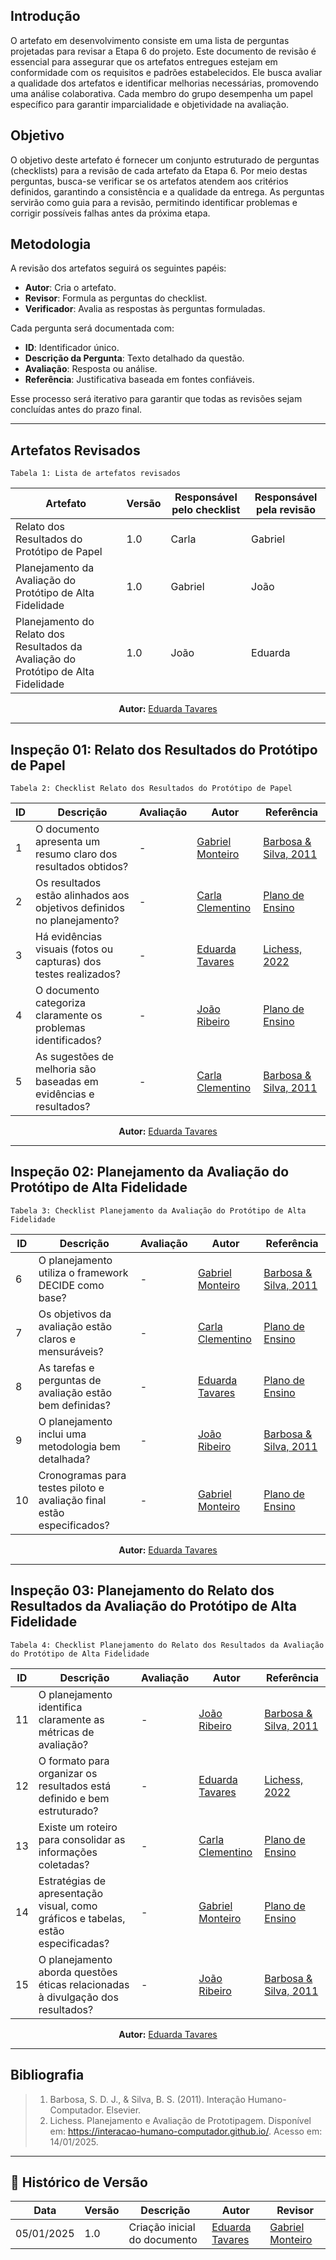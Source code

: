 ## Introdução

O artefato em desenvolvimento consiste em uma lista de perguntas projetadas para revisar a Etapa 6 do projeto. Este documento de revisão é essencial para assegurar que os artefatos entregues estejam em conformidade com os requisitos e padrões estabelecidos. Ele busca avaliar a qualidade dos artefatos e identificar melhorias necessárias, promovendo uma análise colaborativa. Cada membro do grupo desempenha um papel específico para garantir imparcialidade e objetividade na avaliação.

## Objetivo

O objetivo deste artefato é fornecer um conjunto estruturado de perguntas (checklists) para a revisão de cada artefato da Etapa 6. Por meio destas perguntas, busca-se verificar se os artefatos atendem aos critérios definidos, garantindo a consistência e a qualidade da entrega. As perguntas servirão como guia para a revisão, permitindo identificar problemas e corrigir possíveis falhas antes da próxima etapa.

## Metodologia

A revisão dos artefatos seguirá os seguintes papéis:
- **Autor**: Cria o artefato.
- **Revisor**: Formula as perguntas do checklist.
- **Verificador**: Avalia as respostas às perguntas formuladas.

Cada pergunta será documentada com:
- **ID**: Identificador único.
- **Descrição da Pergunta**: Texto detalhado da questão.
- **Avaliação**: Resposta ou análise.
- **Referência**: Justificativa baseada em fontes confiáveis.

Esse processo será iterativo para garantir que todas as revisões sejam concluídas antes do prazo final.

---

## Artefatos Revisados
    Tabela 1: Lista de artefatos revisados

| Artefato                                                                           | Versão | Responsável pelo checklist | Responsável pela revisão |
| ---------------------------------------------------------------------------------- | ------ | -------------------------- | ------------------------ |
| Relato dos Resultados do Protótipo de Papel                                        | 1.0    | Carla                      | Gabriel                  |
| Planejamento da Avaliação do Protótipo de Alta Fidelidade                          | 1.0    | Gabriel                    | João                     |
| Planejamento do Relato dos Resultados da Avaliação do Protótipo de Alta Fidelidade | 1.0    | João                       | Eduarda                  |

<p align="center"><b>Autor:</b> <a href="https://github.com/erteduarda">Eduarda Tavares</a></p> 

---

## Inspeção 01: Relato dos Resultados do Protótipo de Papel
    Tabela 2: Checklist Relato dos Resultados do Protótipo de Papel

| ID  | Descrição                                                              | Avaliação | Autor                                            | Referência                                                                                  |
| --- | ---------------------------------------------------------------------- | --------- | ------------------------------------------------ | ------------------------------------------------------------------------------------------- |
| 1   | O documento apresenta um resumo claro dos resultados obtidos?          | -         | [Gabriel Monteiro](https://github.com/)          | [Barbosa & Silva, 2011](#bibliografia)                                                      |
| 2   | Os resultados estão alinhados aos objetivos definidos no planejamento? | -         | [Carla Clementino](https://github.com/ccarlaa)   | [Plano de Ensino](https://aprender3.unb.br/pluginfile.php/2972625/mod_resource/content/58/) |
| 3   | Há evidências visuais (fotos ou capturas) dos testes realizados?       | -         | [Eduarda Tavares](https://github.com/erteduarda) | [Lichess, 2022](#bibliografia)                                                              |
| 4   | O documento categoriza claramente os problemas identificados?          | -         | [João Ribeiro](https://github.com/)              | [Plano de Ensino](https://aprender3.unb.br/pluginfile.php/2972625/mod_resource/content/58/) |  |
| 5   | As sugestões de melhoria são baseadas em evidências e resultados?      | -         | [Carla Clementino](https://github.com/ccarlaa)   | [Barbosa & Silva, 2011](#bibliografia)                                                      |

<p align="center"><b>Autor:</b> <a href="https://github.com/erteduarda">Eduarda Tavares</a></p> 

---

## Inspeção 02: Planejamento da Avaliação do Protótipo de Alta Fidelidade
    Tabela 3: Checklist Planejamento da Avaliação do Protótipo de Alta Fidelidade

| ID  | Descrição                                                             | Avaliação | Autor                                            | Referência                                                                                  |
| --- | --------------------------------------------------------------------- | --------- | ------------------------------------------------ | ------------------------------------------------------------------------------------------- |
| 6   | O planejamento utiliza o framework DECIDE como base?                  | -         | [Gabriel Monteiro](https://github.com/)          | [Barbosa & Silva, 2011](#bibliografia)                                                      |
| 7   | Os objetivos da avaliação estão claros e mensuráveis?                 | -         | [Carla Clementino](https://github.com/ccarlaa)   | [Plano de Ensino](https://aprender3.unb.br/pluginfile.php/2972625/mod_resource/content/58/) |
| 8   | As tarefas e perguntas de avaliação estão bem definidas?              | -         | [Eduarda Tavares](https://github.com/erteduarda) | [Plano de Ensino](https://aprender3.unb.br/pluginfile.php/2972625/mod_resource/content/58/) |  |
| 9   | O planejamento inclui uma metodologia bem detalhada?                  | -         | [João Ribeiro](https://github.com/)              | [Barbosa & Silva, 2011](#bibliografia)                                                      |
| 10  | Cronogramas para testes piloto e avaliação final estão especificados? | -         | [Gabriel Monteiro](https://github.com/)          | [Plano de Ensino](https://aprender3.unb.br/pluginfile.php/2972625/mod_resource/content/58/) |

<p align="center"><b>Autor:</b> <a href="https://github.com/erteduarda">Eduarda Tavares</a></p> 

---

## Inspeção 03: Planejamento do Relato dos Resultados da Avaliação do Protótipo de Alta Fidelidade
    Tabela 4: Checklist Planejamento do Relato dos Resultados da Avaliação do Protótipo de Alta Fidelidade

| ID  | Descrição                                                                         | Avaliação | Autor                                            | Referência                                                                                  |
| --- | --------------------------------------------------------------------------------- | --------- | ------------------------------------------------ | ------------------------------------------------------------------------------------------- |
| 11  | O planejamento identifica claramente as métricas de avaliação?                    | -         | [João Ribeiro](https://github.com/)              | [Barbosa & Silva, 2011](#bibliografia)                                                      |
| 12  | O formato para organizar os resultados está definido e bem estruturado?           | -         | [Eduarda Tavares](https://github.com/erteduarda) | [Lichess, 2022](#bibliografia)                                                              |
| 13  | Existe um roteiro para consolidar as informações coletadas?                       | -         | [Carla Clementino](https://github.com/ccarlaa)   | [Plano de Ensino](https://aprender3.unb.br/pluginfile.php/2972625/mod_resource/content/58/) |
| 14  | Estratégias de apresentação visual, como gráficos e tabelas, estão especificadas? | -         | [Gabriel Monteiro](https://github.com/)          | [Plano de Ensino](https://aprender3.unb.br/pluginfile.php/2972625/mod_resource/content/58/) |  |
| 15  | O planejamento aborda questões éticas relacionadas à divulgação dos resultados?   | -         | [João Ribeiro](https://github.com/)              | [Barbosa & Silva, 2011](#bibliografia)                                                      |

<p align="center"><b>Autor:</b> <a href="https://github.com/erteduarda">Eduarda Tavares</a></p> 

---

## Bibliografia

> 1. Barbosa, S. D. J., & Silva, B. S. (2011). Interação Humano-Computador. Elsevier.
> 2. Lichess. Planejamento e Avaliação de Prototipagem. Disponível em: <https://interacao-humano-computador.github.io/>. Acesso em: 14/01/2025.

---

## :round_pushpin: Histórico de Versão 

| Data       | Versão | Descrição                    | Autor                                            | Revisor                                 |
| ---------- | ------ | ---------------------------- | ------------------------------------------------ | --------------------------------------- |
| 05/01/2025 | 1.0    | Criação inicial do documento | [Eduarda Tavares](https://github.com/erteduarda) | [Gabriel Monteiro](https://github.com/) |
